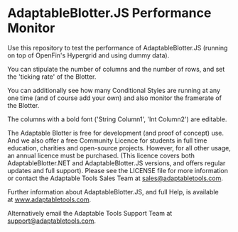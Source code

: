 # AdaptableBlotter.JS Performance Monitor

Use this repository to test the performance of AdaptableBlotter.JS (running on top of OpenFin's Hypergrid and using dummy data).

You can stipulate the number of columns and the number of rows, and set the 'ticking rate' of the Blotter.

You can additionally see how many Conditional Styles are running at any one time (and of course add your own) and also monitor the framerate of the Blotter.

The columns with a bold font ('String Column1', 'Int Column2') are editable.

The Adaptable Blotter is free for development (and proof of concept) use.  And we also offer a free Community Licence for students in full time education, charities and open-source projects.  However, for all other usage, an annual licence must be purchased. (This licence covers both AdaptableBlotter.NET and AdaptableBlotter.JS versions, and offers regular updates and full support).  Please see the LICENSE file for more information or contact the Adaptable Tools Sales Team at sales@adaptabletools.com.

Further information about AdaptableBlotter.JS, and full Help, is available at www.adaptabletools.com. 

Alternatively email the Adaptable Tools Support Team at support@adaptabletools.com.
